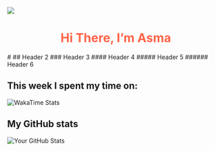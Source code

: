 <img src="https://i.pinimg.com/originals/ee/e0/c1/eee0c1dc806da44930fc6eb26b94a737.gif">

<h1 align="center" style="color:#ff6347;">Hi There, I’m Asma</h1>
# 
## Header 2
### Header 3
#### Header 4
##### Header 5
###### Header 6

 ## This week I spent my time on:
![WakaTime Stats](https://github.com/asma-mo/github-readme-stats)


## My GitHub stats
![Your GitHub Stats](https://github-readme-stats.vercel.app/api?username=asma-mo)
